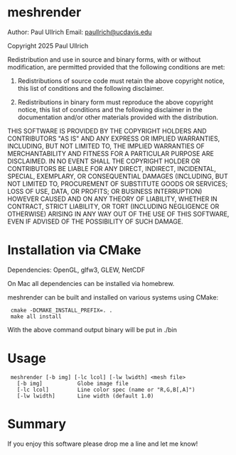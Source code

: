 # meshrender


Author:  Paul Ullrich
Email:   paullrich@ucdavis.edu

Copyright 2025 Paul Ullrich

Redistribution and use in source and binary forms, with or without modification, are permitted provided that the following conditions are met:

1. Redistributions of source code must retain the above copyright notice, this list of conditions and the following disclaimer.

2. Redistributions in binary form must reproduce the above copyright notice, this list of conditions and the following disclaimer in the documentation and/or other materials provided with the distribution.

THIS SOFTWARE IS PROVIDED BY THE COPYRIGHT HOLDERS AND CONTRIBUTORS "AS IS" AND ANY EXPRESS OR IMPLIED WARRANTIES, INCLUDING, BUT NOT LIMITED TO, THE IMPLIED WARRANTIES OF MERCHANTABILITY AND FITNESS FOR A PARTICULAR PURPOSE ARE DISCLAIMED. IN NO EVENT SHALL THE COPYRIGHT HOLDER OR CONTRIBUTORS BE LIABLE FOR ANY DIRECT, INDIRECT, INCIDENTAL, SPECIAL, EXEMPLARY, OR CONSEQUENTIAL DAMAGES (INCLUDING, BUT NOT LIMITED TO, PROCUREMENT OF SUBSTITUTE GOODS OR SERVICES; LOSS OF USE, DATA, OR PROFITS; OR BUSINESS INTERRUPTION) HOWEVER CAUSED AND ON ANY THEORY OF LIABILITY, WHETHER IN CONTRACT, STRICT LIABILITY, OR TORT (INCLUDING NEGLIGENCE OR OTHERWISE) ARISING IN ANY WAY OUT OF THE USE OF THIS SOFTWARE, EVEN IF ADVISED OF THE POSSIBILITY OF SUCH DAMAGE.

# Installation via CMake

Dependencies: OpenGL, glfw3, GLEW, NetCDF

On Mac all dependencies can be installed via homebrew.

meshrender can be built and installed on various systems using CMake:

     cmake -DCMAKE_INSTALL_PREFIX=. .
	 make all install

With the above command output binary will be put in ./bin

Usage
=====

     meshrender [-b img] [-lc lcol] [-lw lwidth] <mesh file>
       [-b img]           Globe image file
       [-lc lcol]         Line color spec (name or "R,G,B[,A]")
       [-lw lwidth]       Line width (default 1.0)

Summary
=======
If you enjoy this software please drop me a line and let me know!
